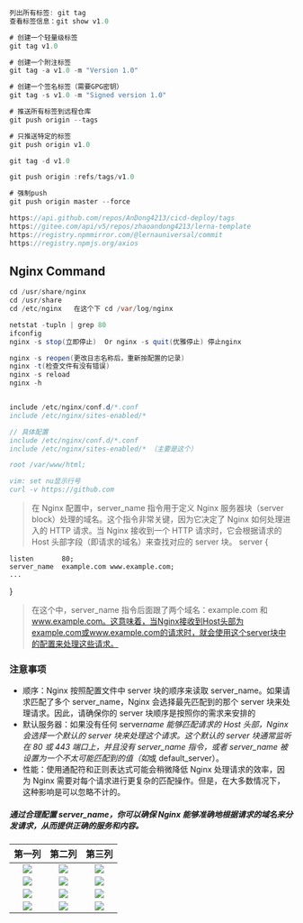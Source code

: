 ```java
列出所有标签: git tag
查看标签信息：git show v1.0

# 创建一个轻量级标签
git tag v1.0

# 创建一个附注标签
git tag -a v1.0 -m "Version 1.0"

# 创建一个签名标签（需要GPG密钥）
git tag -s v1.0 -m "Signed version 1.0"

# 推送所有标签到远程仓库
git push origin --tags

# 只推送特定的标签
git push origin v1.0

git tag -d v1.0

git push origin :refs/tags/v1.0

# 强制push
git push origin master --force

https://api.github.com/repos/AnDong4213/cicd-deploy/tags
https://gitee.com/api/v5/repos/zhaoandong4213/lerna-template
https://registry.npmmirror.com/@lernauniversal/commit
https://registry.npmjs.org/axios
```

## Nginx Command

```java
cd /usr/share/nginx
cd /usr/share
cd /etc/nginx   在这个下 cd /var/log/nginx

netstat -tupln | grep 80
ifconfig
nginx -s stop(立即停止)  Or nginx -s quit(优雅停止) 停止nginx

nginx -s reopen(更改日志名称后，重新按配置的记录)
nginx -t(检查文件有没有错误)
nginx -s reload
nginx -h


include /etc/nginx/conf.d/*.conf
include /etc/nginx/sites-enabled/*

// 具体配置
include /etc/nginx/conf.d/*.conf
include /etc/nginx/sites-enabled/* （主要是这个）

root /var/www/html;

vim: set nu显示行号
curl -v https://github.com
```

> 在 Nginx 配置中，server_name 指令用于定义 Nginx 服务器块（server block）处理的域名。这个指令非常关键，因为它决定了 Nginx 如何处理进入的 HTTP 请求。当 Nginx 接收到一个 HTTP 请求时，它会根据请求的 Host 头部字段（即请求的域名）来查找对应的 server 块。
> server {

    listen       80;
    server_name  example.com www.example.com;
    ...

}

> 在这个中，server_name 指令后面跟了两个域名：example.com 和 www.example.com。这意味着，当Nginx接收到Host头部为example.com或www.example.com的请求时，就会使用这个server块中的配置来处理这些请求。

### 注意事项

- 顺序：Nginx 按照配置文件中 server 块的顺序来读取 server_name。如果请求匹配了多个 server_name，Nginx 会选择最先匹配到的那个 server 块来处理请求。因此，请确保你的 server 块顺序是按照你的需求来安排的
- 默认服务器：如果没有任何 server*name 能够匹配请求的 Host 头部，Nginx 会选择一个默认的 server 块来处理这个请求。这个默认的 server 块通常监听在 80 或 443 端口上，并且没有 server_name 指令，或者 server_name 被设置为一个不太可能匹配到的值（如*或 default_server）。
- 性能：使用通配符和正则表达式可能会稍微降低 Nginx 处理请求的效率，因为 Nginx 需要对每个请求进行更复杂的匹配操作。但是，在大多数情况下，这种影响是可以忽略不计的。

##### 通过合理配置 server_name，你可以确保 Nginx 能够准确地根据请求的域名来分发请求，从而提供正确的服务和内容。

|                                                                 第一列                                                                  |                                                                 第二列                                                                  |                                                                 第三列                                                                 |
| :-------------------------------------------------------------------------------------------------------------------------------------: | :-------------------------------------------------------------------------------------------------------------------------------------: | :------------------------------------------------------------------------------------------------------------------------------------: |
|   ![](https://mmbiz.qpic.cn/mmbiz_jpg/dXcQpaUc9y59kia8bJcvvVJw7uyNOoRdLYXuk4SA0uze6libh1lcQ8OBOibKicbYaEm11YzZw4Ub3VNU8sr8pd7uYQ/640)   |                              ![](https://p1.music.126.net/lp_KuGIlcvKQg-bnFrv3Qw==/109951164450570662.jpg)                              |                             ![](https://p1.music.126.net/WzCLWlYaoVQM9SATteticg==/109951169848359550.jpg)                              |
|  ![](https://mmbiz.qpic.cn/mmbiz_jpg/X2HTlZAyIPKwXdVfBT3iaS58C31dOE6aPiaxpBnGuRHSKic7182YksuJsbzIEaz8bgKwe9PyXiaAPybqcicUWFp3RQg/640)   |                              ![](https://p1.music.126.net/75W0e-j2HD1POLcna-2U7g==/109951168985978546.jpg)                              |                             ![](https://p1.music.126.net/4zTo5SYuGcO09mhWcsVlAg==/109951169681143034.jpg)                              |
|                              ![](https://p1.music.126.net/2-NPAXMOHpfpxujpkZwy5A==/109951167917220568.jpg)                              |                              ![](http://p1.music.126.net/5di7mpOTNUUUIvUK378-jQ==/109951169715267198.jpg)                               |                              ![](http://p1.music.126.net/jMAmO3a46Ykr1SP2idK6yQ==/109951169663542990.jpg)                              |
| ![](https://mmbiz.qpic.cn/sz_mmbiz_jpg/sGC43Osecicic3KCOZXlaBg4yHIib4nhic72nqHOYhB7z5XtZl2YeiaX7YeOoy41zD8WXnRdNBUutRy3uRQXtltOheg/640) | ![](https://mmbiz.qpic.cn/sz_mmbiz_jpg/GBAzACVXYvplLw2PkFnQ90043ciazdKAS9Liat4zN55Y9CFnQdheml3HUNRo5LPzeEoCXCAENQicskrlInKCuia4iag/640) | ![](https://mmbiz.qpic.cn/sz_mmbiz_jpg/GBAzACVXYvplLw2PkFnQ90043ciazdKASFDLL6E4RCoUGVBr7vXlEzjWHUiczmDRQVNRicN3RTcwHzmRibmIHzylhw/640) |
